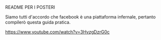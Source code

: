 README PER I POSTERI

Siamo tutti d'accordo che facebook è una piattaforma infernale, pertanto compilerò questa guida pratica.

https://www.youtube.com/watch?v=3HvzgDzrG0c
